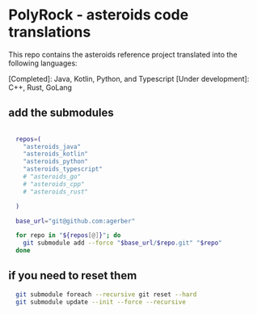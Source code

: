 
# PolyRock - asteroids code translations
This repo contains the asteroids reference project translated into the following languages: 

[Completed]: Java, Kotlin, Python, and Typescript
[Under development]: C++, Rust, GoLang

## add the submodules

```bash
  
  repos=(
    "asteroids_java" 
    "asteroids_kotlin" 
    "asteroids_python" 
    "asteroids_typescript" 
    # "asteroids_go" 
    # "asteroids_cpp" 
    # "asteroids_rust" 

  )

  base_url="git@github.com:agerber"

  for repo in "${repos[@]}"; do
    git submodule add --force "$base_url/$repo.git" "$repo"
  done

```


## if you need to reset them

```bash
  git submodule foreach --recursive git reset --hard
  git submodule update --init --force --recursive
```

